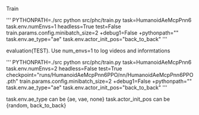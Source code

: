 


Train

'''
PYTHONPATH=./src python src/phc/train.py task=HumanoidAeMcpPnn6 task.env.numEnvs=1 headless=True test=False train.params.config.minibatch_size=2 +debug1=False +pythonpath="" task.env.ae_type="ae" task.env.actor_init_pos="back_to_back"
'''

evaluation(TEST). Use num_envs=1 to log videos and informtations

'''
PYTHONPATH=./src python src/phc/train.py task=HumanoidAeMcpPnn6 task.env.numEnvs=2 headless=False test=True checkpoint="runs/HumanoidAeMcpPnn6PPO/nn/HumanoidAeMcpPnn6PPO.pth"  train.params.config.minibatch_size=2 +debug1=False +pythonpath="" task.env.ae_type="ae" task.env.actor_init_pos="back_to_back"
'''

task.env.ae_type can be {ae, vae, none}
task.actor_init_pos can be {random, back_to_back}
